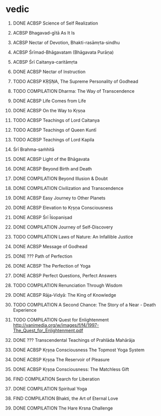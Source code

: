 # vedic
1. DONE ACBSP        Science of Self Realization
2. ACBSP             Bhagavad-gītā As It Is
3. ACBSP             Nectar of Devotion, Bhakti-rasāmṛta-sindhu
3. ACBSP             Śrīmad-Bhāgavatam (Bhāgavata Purāṇa)
4. ACBSP             Śrī Caitanya-caritāmṛta

1. DONE ACBSP        Nectar of Instruction
2. TODO ACBSP        KṚṢṆA, The Supreme Personality of Godhead
3. TODO COMPILATION  Dharma: The Way of Transcendence
4. DONE ACBSP        Life Comes from Life
5. DONE ACBSP        On the Way to Kṛṣṇa
6. TODO ACBSP        Teachings of Lord Caitanya
7. TODO ACBSP        Teachings of Queen Kuntī
8. TODO ACBSP        Teachings of Lord Kapila
9. Śrī Brahma-saṁhitā
10. DONE ACBSP       Light of the Bhāgavata
11. DONE ACBSP       Beyond Birth and Death
12. DONE COMPILATION Beyond Illusion & Doubt
13. DONE COMPILATION Civilization and Transcendence
14. DONE ACBSP       Easy Journey to Other Planets
15. DONE ACBSP       Elevation to Kṛṣṇa Consciousness
16. DONE ACBSP       Śrī Īśopaniṣad
17. DONE COMPILATION Journey of Self-Discovery
18. TODO COMPILATION Laws of Nature: An Infallible Justice
19. DONE ACBSP       Message of Godhead
20. DONE ???         Path of Perfection
21. DONE ACBSP       The Perfection of Yoga
22. DONE ACBSP       Perfect Questions, Perfect Answers
23. TODO COMPILATION Renunciation Through Wisdom
24. DONE ACBSP       Rāja-Vidyā: The King of Knowledge
25. TODO COMPILATION A Second Chance: The Story of a Near - Death Experience
26. TODO COMPILATION Quest for Enlightenment http://vanimedia.org/w/images/f/f4/1997-The_Quest_for_Enlightenment.pdf
27. DONE ???         Transcendental Teachings of Prahlāda Mahārāja
28. DONE ACBSP       Kṛṣṇa Consciousness The Topmost Yoga System
29. DONE ACBSP       Kṛṣṇa The Reservoir of Pleasure
29. DONE ACBSP       Kṛṣṇa Consciousness: The Matchless Gift
30. FIND COMPILATION Search for Liberation
31. DONE COMPILATION Spiritual Yoga
32. FIND COMPILATION Bhakti, the Art of Eternal Love
33. DONE COMPILATION The Hare Krsna Challenge
